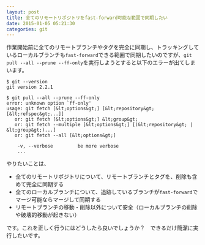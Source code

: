 ```yaml
---
layout: post
title: 全てのリモートリポジトリをfast-forward可能な範囲で同期したい
date: 2015-01-05 05:21:30
categories: git
---
```

<p>作業開始前に全てのリモートブランチやタグを完全に同期し、トラッキングしているローカルブランチも<code>fast-forward</code>できる範囲で同期したいのですが、<code>git pull --all --prune --ff-only</code>を実行しようとすると以下のエラーが出てしまいます。</p>

```
$ git --version
git version 2.2.1

$ git pull --all --prune --ff-only
error: unknown option `ff-only'
usage: git fetch [&lt;options&gt;] [&lt;repository&gt; [&lt;refspec&gt;...]]
   or: git fetch [&lt;options&gt;] &lt;group&gt;
   or: git fetch --multiple [&lt;options&gt;] [(&lt;repository&gt; | &lt;group&gt;)...]
   or: git fetch --all [&lt;options&gt;]

    -v, --verbose         be more verbose
    ...
```

<p>やりたいことは、</p>

<ul>
<li>全てのリモートリポジトリについて、リモートブランチとタグを、削除も含めて完全に同期する</li>
<li>全てのローカルブランチについて、追跡しているブランチが<code>fast-forward</code>でマージ可能ならマージして同期する</li>
<li>リモートブランチの移動・削除以外について安全（ローカルブランチの削除や破壊的移動が起きない）</li>
</ul>

<p>です。これを正しく行うにはどうしたら良いでしょうか？　できるだけ簡潔に実行したいです。</p>
